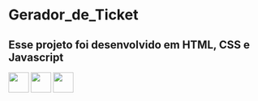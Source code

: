 # Gerador_de_Ticket

## Esse projeto foi desenvolvido em HTML, CSS e Javascript

  <img src="https://cdn.jsdelivr.net/gh/devicons/devicon/icons/css3/css3-original-wordmark.svg" width="40" height="40" />
  <img src="https://cdn.jsdelivr.net/gh/devicons/devicon/icons/html5/html5-plain-wordmark.svg" width="40" height="40" />
  <img src="https://cdn.jsdelivr.net/gh/devicons/devicon/icons/javascript/javascript-original.svg" width="40" height="40" />
